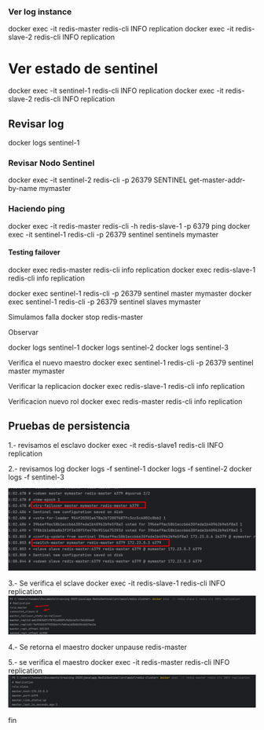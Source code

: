 ### Ver log instance
docker exec -it redis-master redis-cli INFO replication
docker exec -it redis-slave-2 redis-cli INFO replication

# Ver estado de sentinel
docker exec -it sentinel-1 redis-cli INFO replication
docker exec -it redis-slave-2 redis-cli INFO replication

## Revisar log
docker logs sentinel-1

### Revisar Nodo Sentinel
docker exec -it sentinel-2 redis-cli -p 26379 SENTINEL get-master-addr-by-name mymaster

### Haciendo ping
docker exec -it redis-master redis-cli -h redis-slave-1 -p 6379 ping
docker exec -it sentinel-1 redis-cli -p 26379 sentinel sentinels mymaster

#### Testing failover
docker exec redis-master redis-cli info replication
docker exec redis-slave-1 redis-cli info replication

docker exec sentinel-1 redis-cli -p 26379 sentinel master mymaster
docker exec sentinel-1 redis-cli -p 26379 sentinel slaves mymaster

Simulamos falla
docker stop redis-master

Observar

docker logs sentinel-1
docker logs sentinel-2
docker logs sentinel-3

Verifica el nuevo maestro
docker exec sentinel-1 redis-cli -p 26379 sentinel master mymaster

Verificar la replicacion
docker exec redis-slave-1 redis-cli info replication

Verificacion nuevo rol
docker exec redis-master redis-cli info replication


## Pruebas de persistencia
1.- revisamos el esclavo
docker exec -it redis-slave1 redis-cli INFO replication

2.- revisamos log
docker logs -f sentinel-1
docker logs -f sentinel-2
docker logs -f sentinel-3

![img.png](img.png)

3.- Se verifica el sclave
docker exec -it redis-slave-1 redis-cli INFO replication
![img_1.png](img_1.png)

4.- Se retorna el maestro
docker unpause redis-master

5.- se verifica el maestro
docker exec -it redis-master redis-cli INFO replication
![img_2.png](img_2.png)

fin